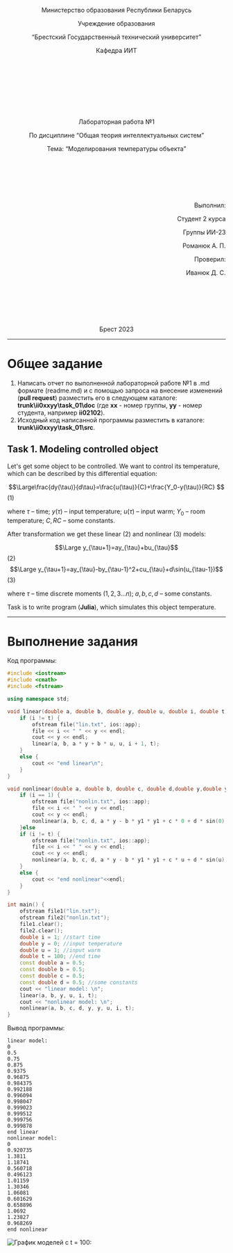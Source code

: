 <p align="center"> Министерство образования Республики Беларусь</p>
<p align="center">Учреждение образования</p>
<p align="center">“Брестский Государственный технический университет”</p>
<p align="center">Кафедра ИИТ</p>
<br><br><br><br><br><br><br>
<p align="center">Лабораторная работа №1</p>
<p align="center">По дисциплине “Общая теория интеллектуальных систем”</p>
<p align="center">Тема: “Моделирования температуры объекта”</p>
<br><br><br><br><br>
<p align="right">Выполнил:</p>
<p align="right">Студент 2 курса</p>
<p align="right">Группы ИИ-23</p>
<p align="right">Романюк А. П.</p>
<p align="right">Проверил:</p>
<p align="right">Иванюк Д. С.</p>
<br><br><br><br><br>
<p align="center">Брест 2023</p>

---

# Общее задание #
1. Написать отчет по выполненной лабораторной работе №1 в .md формате (readme.md) и с помощью запроса на внесение изменений (**pull request**) разместить его в следующем каталоге: **trunk\ii0xxyy\task_01\doc** (где **xx** - номер группы, **yy** - номер студента, например **ii02102**).
2. Исходный код написанной программы разместить в каталоге: **trunk\ii0xxyy\task_01\src**.

## Task 1. Modeling controlled object ##
Let's get some object to be controlled. We want to control its temperature, which can be described by this differential equation:

$$\Large\frac{dy(\tau)}{d\tau}=\frac{u(\tau)}{C}+\frac{Y_0-y(\tau)}{RC} $$ (1)

where $\tau$ – time; $y(\tau)$ – input temperature; $u(\tau)$ – input warm; $Y_0$ – room temperature; $C,RC$ – some constants.

After transformation we get these linear (2) and nonlinear (3) models:

$$\Large y_{\tau+1}=ay_{\tau}+bu_{\tau}$$ (2)
$$\Large y_{\tau+1}=ay_{\tau}-by_{\tau-1}^2+cu_{\tau}+d\sin(u_{\tau-1})$$ (3)

where $\tau$ – time discrete moments ($1,2,3{\dots}n$); $a,b,c,d$ – some constants.

Task is to write program (**Julia**), which simulates this object temperature.

---

# Выполнение задания #

Код программы:
```C++
#include <iostream>
#include <cmath>
#include <fstream>

using namespace std;

void linear(double a, double b, double y, double u, double i, double t) {
	if (i != t) {
		ofstream file("lin.txt", ios::app);
		file << i << " " << y << endl;
		cout << y << endl;
		linear(a, b, a * y + b * u, u, i + 1, t);
	}
	else {
		cout << "end linear\n";
	}
}

void nonlinear(double a, double b, double c, double d,double y,double y1, double u, double i, double t) {
	if (i == 1) {
		ofstream file("nonlin.txt", ios::app);
		file << i << " " << y << endl;
		cout << y << endl;
		nonlinear(a, b, c, d, a * y - b * y1 * y1 + c * 0 + d * sin(0), y, u, i + 1, t);
	}else
	if (i != t) {
		ofstream file("nonlin.txt", ios::app);
		file << i << " " << y << endl;
		cout << y << endl;
		nonlinear(a, b, c, d, a * y - b * y1 * y1 + c * u + d * sin(u), y, u, i + 1, t);
	}
	else {
		cout << "end nonlinear"<<endl;
	}
}

int main() {
	ofstream file1("lin.txt");
	ofstream file2("nonlin.txt");
	file1.clear();
	file2.clear();
	double i = 1; //start time
	double y = 0; //input temperature
	double u = 1; //input warm
	double t = 100; //end time
	const double a = 0.5;
	const double b = 0.5;
	const double c = 0.5;
	const double d = 0.5; //some constants
	cout << "linear model: \n";
	linear(a, b, y, u, i, t);
	cout << "nonlinear model: \n";
	nonlinear(a, b, c, d, y, y, u, i, t);
}
```     

Вывод программы:

    linear model:
    0
    0.5
    0.75
    0.875
    0.9375
    0.96875
    0.984375
    0.992188
    0.996094
    0.998047
    0.999023
    0.999512
    0.999756
    0.999878
    end linear
    nonlinear model:
    0
    0.920735
    1.3811
    1.18741
    0.560718
    0.496123
    1.01159
    1.30346
    1.06081
    0.601629
    0.658896
    1.0692
    1.23827
    0.968269
    end nonlinear
![График моделей с t = 100:]()

